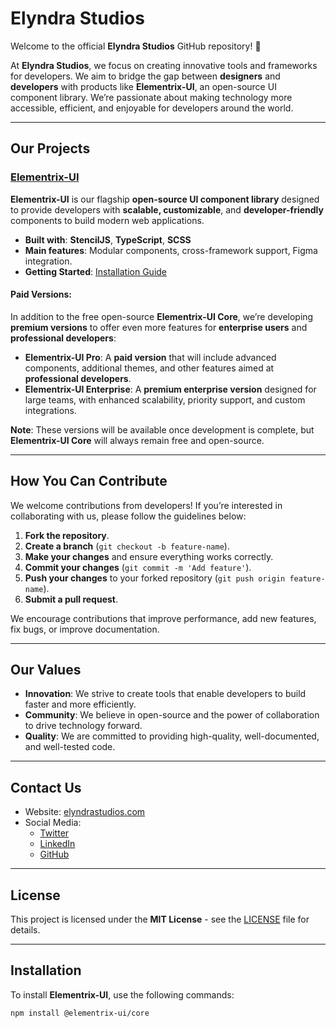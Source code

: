 # Elyndra Studios

Welcome to the official **Elyndra Studios** GitHub repository! 🚀

At **Elyndra Studios**, we focus on creating innovative tools and frameworks for developers. We aim to bridge the gap between **designers** and **developers** with products like **Elementrix-UI**, an open-source UI component library. We’re passionate about making technology more accessible, efficient, and enjoyable for developers around the world.

---

## Our Projects

### [Elementrix-UI](https://github.com/Elyndra-Studios/elementrix-ui)
**Elementrix-UI** is our flagship **open-source UI component library** designed to provide developers with **scalable, customizable**, and **developer-friendly** components to build modern web applications.

- **Built with**: **StencilJS**, **TypeScript**, **SCSS**
- **Main features**: Modular components, cross-framework support, Figma integration.
- **Getting Started**: [Installation Guide](#installation)

#### **Paid Versions:**
In addition to the free open-source **Elementrix-UI Core**, we’re developing **premium versions** to offer even more features for **enterprise users** and **professional developers**:

- **Elementrix-UI Pro**: A **paid version** that will include advanced components, additional themes, and other features aimed at **professional developers**. 
- **Elementrix-UI Enterprise**: A **premium enterprise version** designed for large teams, with enhanced scalability, priority support, and custom integrations.

**Note**: These versions will be available once development is complete, but **Elementrix-UI Core** will always remain free and open-source.

---

## How You Can Contribute

We welcome contributions from developers! If you’re interested in collaborating with us, please follow the guidelines below:

1. **Fork the repository**.
2. **Create a branch** (`git checkout -b feature-name`).
3. **Make your changes** and ensure everything works correctly.
4. **Commit your changes** (`git commit -m 'Add feature'`).
5. **Push your changes** to your forked repository (`git push origin feature-name`).
6. **Submit a pull request**.

We encourage contributions that improve performance, add new features, fix bugs, or improve documentation.

---

## Our Values

- **Innovation**: We strive to create tools that enable developers to build faster and more efficiently.
- **Community**: We believe in open-source and the power of collaboration to drive technology forward.
- **Quality**: We are committed to providing high-quality, well-documented, and well-tested code.

---

## Contact Us

- Website: [elyndrastudios.com](http://elyndrastudios.com)
- Social Media: 
  - [Twitter](https://twitter.com/elyndra_studios)
  - [LinkedIn](https://www.linkedin.com/company/elyndra-studios)
  - [GitHub](https://github.com/Elyndra-Studios)

---

## License

This project is licensed under the **MIT License** - see the [LICENSE](LICENSE) file for details.

---

## Installation

To install **Elementrix-UI**, use the following commands:

```bash
npm install @elementrix-ui/core
